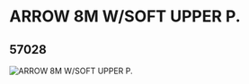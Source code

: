 # ARROW 8M W/SOFT UPPER P.
## 57028
![ARROW 8M W/SOFT UPPER P.](https://lc-www-live-s.legocdn.com/media/bricks/5/2/4299625.jpg)